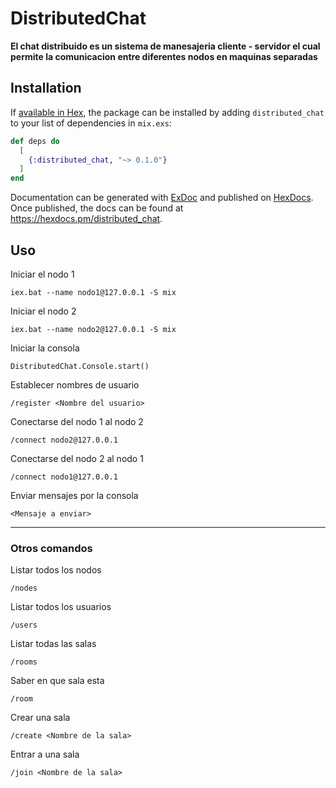 # DistributedChat

**El chat distribuido es un sistema de manesajeria cliente - servidor el cual permite la comunicacion entre diferentes nodos en maquinas separadas**

## Installation

If [available in Hex](https://hex.pm/docs/publish), the package can be installed
by adding `distributed_chat` to your list of dependencies in `mix.exs`:

```elixir
def deps do
  [
    {:distributed_chat, "~> 0.1.0"}
  ]
end
```

Documentation can be generated with [ExDoc](https://github.com/elixir-lang/ex_doc)
and published on [HexDocs](https://hexdocs.pm). Once published, the docs can
be found at <https://hexdocs.pm/distributed_chat>.

## Uso

Iniciar el nodo 1

```
iex.bat --name nodo1@127.0.0.1 -S mix
```

Iniciar el nodo 2

```
iex.bat --name nodo2@127.0.0.1 -S mix
```

Iniciar la consola

```
DistributedChat.Console.start()
```

Establecer nombres de usuario

```
/register <Nombre del usuario>
```

Conectarse del nodo 1 al nodo 2

```
/connect nodo2@127.0.0.1
```

Conectarse del nodo 2 al nodo 1

```
/connect nodo1@127.0.0.1
```

Enviar mensajes por la consola

```
<Mensaje a enviar>
```

---

### Otros comandos

Listar todos los nodos

```
/nodes
```

Listar todos los usuarios

```
/users
```

Listar todas las salas

```
/rooms
```

Saber en que sala esta

```
/room
```

Crear una sala

```
/create <Nombre de la sala>
```

Entrar a una sala

```
/join <Nombre de la sala>
```
